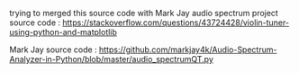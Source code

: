 trying to merged this source code with Mark Jay audio spectrum project
source code :
https://stackoverflow.com/questions/43724428/violin-tuner-using-python-and-matplotlib

Mark Jay source code :
https://github.com/markjay4k/Audio-Spectrum-Analyzer-in-Python/blob/master/audio_spectrumQT.py
